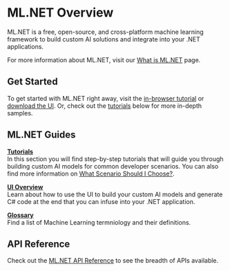 # ML<span/>.NET Overview

ML<span/>.NET is a free, open-source, and cross-platform machine learning framework to build custom AI solutions and integrate into your .NET applications. 

For more information about ML<span/>.NET, visit our [What is ML.NET]() page.

## Get Started
To get started with ML<span/>.NET right away, visit the [in-browser tutorial]() or [download the UI](). Or, check out the [tutorials]() below for more in-depth samples.

## ML<span/>.NET Guides

**[Tutorials]()**<br/>
In this section you will find step-by-step tutorials that will guide you through building custom AI models for common developer scenarios. You can also find more information on [What Scenario Should I Choose?]().

**[UI Overview]()**<br/>
Learn about how to use the UI to build your custom AI models and generate C# code at the end that you can infuse into your .NET application.

**[Glossary]()**<br/>
Find a list of Machine Learning termniology and their definitions.

## API Reference
Check out the [ML<span/>.NET API Reference]() to see the breadth of APIs available.
